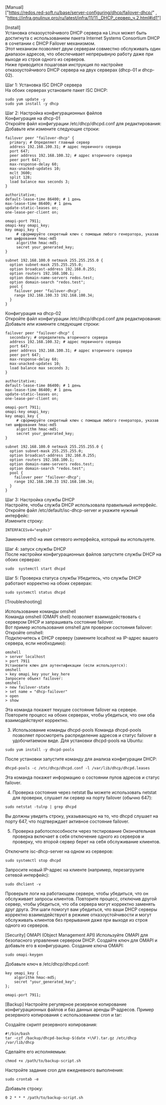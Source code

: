 [Manual]\
["https://redos.red-soft.ru/base/server-configuring/dhcp/failover-dhcp/" , "https://infra.gnulinux.pro/ru/latest/infra/11/11._DHCP_сервер_ч.2.html#id1"]
	
[Install]\
Установка отказоустойчивого DHCP сервера на Linux может быть достигнута с использованием пакета Internet Systems Consortium DHCP в сочетании с DHCP Failover механизмом.\
Этот механизм позволяет двум серверам совместно обслуживать один диапазон адресов, что обеспечивает непрерывную работу даже при выходе из строя одного из серверов.\
Ниже приводится пошаговая инструкция по настройке отказоустойчивого DHCP сервера на двух серверах (dhcp-01 и dhcp-02).

Шаг 1: Установка ISC DHCP сервера\
На обоих серверах установите пакет ISC DHCP:
```console
sudo yum update -y
sudo yum install -y dhcp
```

Шаг 2: Настройка конфигурационных файлов\
Конфигурация на dhcp-01\
Откройте файл конфигурации /etc/dhcp/dhcpd.conf для редактирования:\
Добавьте или измените следующие строки:

```code
failover peer "failover-dhcp" {
  primary; # Определяет главный сервер 
  address 192.168.100.31; # адрес первичного сервера
  port 647;
  peer address 192.168.100.32; # адрес вторичного сервера
  peer port 647;
  max-response-delay 60;
  max-unacked-updates 10;
  mclt 3600;
  split 128;
  load balance max seconds 3;
}

authoritative;
default-lease-time 86400; # 1 день 
max-lease-time 86400; # 1 день 
update-static-leases on;
one-lease-per-client on;

omapi-port 7911;
omapi-key omapi_key;
key omapi_key {
     # сформируйте секретный ключ с помощью любого генератора, указав тип шифрования hmac-md5
     algorithm hmac-md5;
     secret your_generated_key; 
}

subnet 192.168.100.0 netmask 255.255.255.0 {
  option subnet-mask 255.255.255.0;
  option broadcast-address 192.168.0.255;
  option routers 192.168.100.1;
  option domain-name-servers redos.test;
  option domain-search "redos.test";
  pool {
    failover peer "failover-dhcp";
    range 192.168.100.33 192.168.100.34;
  }
}
```
Конфигурация на dhcp-02\
Откройте файл конфигурации /etc/dhcp/dhcpd.conf для редактирования:\
Добавьте или измените следующие строки:
```code
failover peer "failover-dhcp" {
  secondary; # определитель вторичного сервера
  address 192.168.100.32; # адрес первичного сервера
  port 647;
  peer address 192.168.100.31; # адрес вторичного сервера
  peer port 647;
  max-response-delay 60;
  max-unacked-updates 10;
  load balance max seconds 3;
}

authoritative;
default-lease-time 86400; # 1 день 
max-lease-time 86400; # 1 день 
update-static-leases on;
one-lease-per-client on;

omapi-port 7911;
omapi-key omapi_key;
key omapi_key {
     # сформируйте секретный ключ с помощью любого генератора, указав тип шифрования hmac-md5
     algorithm hmac-md5;
     secret your_generated_key;
}

subnet 192.168.100.0 netmask 255.255.255.0 {
  option subnet-mask 255.255.255.0;
  option broadcast-address 192.168.0.255;
  option routers 192.168.100.1;
  option domain-name-servers redos.test;
  option domain-search "redos.test";
  pool {
    failover peer "failover-dhcp";
    range 192.168.100.33 192.168.100.34;
  }
}
```
Шаг 3: Настройка службы DHCP\
Настройте, чтобы служба DHCP использовала правильный интерфейс.\
Откройте файл /etc/default/isc-dhcp-server и укажите нужный интерфейс:\
Измените строку:
```code
INTERFACESv4="enp0s3"
```
Замените eth0 на имя сетевого интерфейса, который вы используете.

Шаг 4: запуск службы DHCP\
После настройки конфигурационных файлов запустите службы DHCP на обоих серверах:
```console
sudo  systemctl start dhcpd
```
Шаг 5: Проверка статуса службы
Убедитесь, что службы DHCP работают корректно на обоих серверах:
```console
sudo systemctl status dhcpd
```

[Troubleshooting]

Использование команды omshell\
Команда omshell (OMAPI shell) позволяет взаимодействовать с сервером DHCP и запрашивать состояние failover.\
Вот пример использования omshell для проверки состояния failover:\
Откройте omshell:\
Подключитесь к DHCP серверу (замените localhost на IP-адрес вашего сервера, если необходимо):
```console
omshell
> server localhost
> port 7911
Установите ключ для аутентификации (если используется):
omshell
> key omapi_key your_key_here
Запросите объект failover:
omshell
> new failover-state
> set name = "dhcp-failover"
> open
> show
```
Эта команда покажет текущее состояние failover на сервере.\
Повторите процесс на обоих серверах, чтобы убедиться, что они оба взаимодействуют корректно.

3. Использование команды dhcpd-pools
Команда dhcpd-pools позволяет просмотреть распределение адресов и статус failover в удобочитаемом виде. Для установки dhcpd-pools на Ubuntu:
```console
sudo yum install -y dhcpd-pools
```
После установки запустите команду для анализа конфигурации DHCP:
```console
dhcpd-pools -c /etc/dhcp/dhcpd.conf -l /var/lib/dhcp/dhcpd.leases
```
Эта команда покажет информацию о состоянии пулов адресов и статус failover.

4. Проверка состояния через netstat
Вы можете использовать netstat для проверки, слушает ли сервер на порту failover (обычно 647):
```console
sudo netstat -tulnp | grep dhcpd
```
Вы должны увидеть строку, указывающую на то, что dhcpd слушает на порту 647, что подтверждает активное состояние failover.

5. Проверка работоспособности через тестирование
Окончательная проверка включает в себя отключение одного из серверов и проверку, что второй сервер берет на себя обслуживание клиентов.

Отключите isc-dhcp-server на одном из серверов:
```console
sudo systemctl stop dhcpd
```

Запросите новый IP-адрес на клиенте (например, перезагрузите сетевой интерфейс):
```console
sudo dhclient -v
```
Проверьте логи на работающем сервере, чтобы убедиться, что он обслуживает запросы клиентов.
Повторите процесс, отключив другой сервер, чтобы убедиться, что оба сервера могут корректно заменять друг друга.
Эти шаги помогут вам убедиться, что ваши DHCP серверы корректно взаимодействуют в режиме отказоустойчивости и могут обслуживать клиентов без прерывания даже при выходе из строя одного из серверов.

[Security]
OMAPI (Object Management API)
Используйте OMAPI для безопасного управления сервером DHCP. Создайте ключ для OMAPI и добавьте его в конфигурацию.
Создание ключа OMAPI:
```console
sudo omapi-keygen
```
Добавьте ключ в /etc/dhcp/dhcpd.conf:
```code
key omapi_key {
    algorithm hmac-md5;
    secret "your_generated_key";
};

omapi-port 7911;
```

[Backup]
Настройте регулярное резервное копирование конфигурационных файлов и баз данных аренды IP-адресов.
Пример резервного копирования с использованием cron и tar:

Создайте скрипт резервного копирования:
```code
#!/bin/bash
tar -czf /backup/dhcpd-backup-$(date +\%F).tar.gz /etc/dhcp /var/lib/dhcp
```
Сделайте его исполняемым:
```console
chmod +x /path/to/backup-script.sh
```
Настройте задание cron для ежедневного выполнения:
```console
sudo crontab -e
```
Добавьте строку:
```code
0 2 * * * /path/to/backup-script.sh
```
